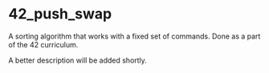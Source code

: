# 42_push_swap
A sorting algorithm that works with a fixed set of commands. Done as a part of the 42 curriculum.

A better description will be added shortly.
